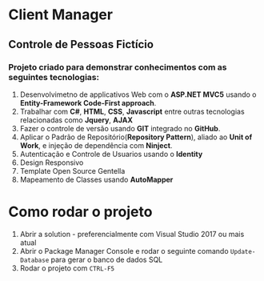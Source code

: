 # Client Manager
## Controle de Pessoas Fictício
### Projeto criado para demonstrar conhecimentos com as seguintes tecnologias:

1. Desenvolvimetno de applicativos Web com o **ASP.NET MVC5** usando o **Entity-Framework Code-First approach**.
2. Trabalhar com **C#**, **HTML**, **CSS**, **Javascript** entre outras tecnologias relacionadas como **Jquery**, **AJAX**
3. Fazer o controle de versão usando **GIT** integrado no **GitHub**.
4. Aplicar o Padrão de Repositório(**Repository Pattern**), aliado ao **Unit of Work**, e injeção de dependência com **Ninject**.
5. Autenticação e Controle de Usuarios usando o **Identity**
6. Design Responsivo
7. Template Open Source Gentella
8. Mapeamento de Classes usando **AutoMapper**


# Como rodar o projeto

1. Abrir a solution - preferencialmente com Visual Studio 2017 ou mais atual
2. Abrir o Package Manager Console e rodar o seguinte comando `Update-Database` para gerar o banco de dados SQL
3. Rodar o projeto com `CTRL-F5`